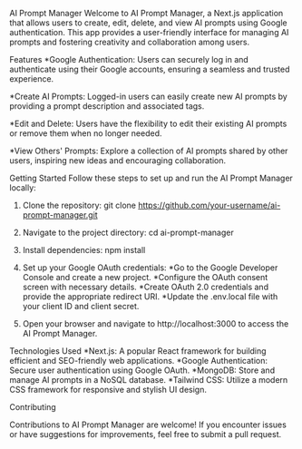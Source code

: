 AI Prompt Manager
Welcome to AI Prompt Manager, a Next.js application that allows users to create, edit, delete, and view AI prompts using Google authentication. This app provides a user-friendly interface for managing AI prompts and fostering creativity and collaboration among users.

Features
*Google Authentication: Users can securely log in and authenticate using their Google accounts, ensuring a seamless and trusted experience.

*Create AI Prompts: Logged-in users can easily create new AI prompts by providing a prompt description and associated tags.

*Edit and Delete: Users have the flexibility to edit their existing AI prompts or remove them when no longer needed.

*View Others' Prompts: Explore a collection of AI prompts shared by other users, inspiring new ideas and encouraging collaboration.

Getting Started
Follow these steps to set up and run the AI Prompt Manager locally:

1. Clone the repository:
git clone https://github.com/your-username/ai-prompt-manager.git

2. Navigate to the project directory:
cd ai-prompt-manager

3. Install dependencies:
npm install

4. Set up your Google OAuth credentials:
*Go to the Google Developer Console and create a new project.
*Configure the OAuth consent screen with necessary details.
*Create OAuth 2.0 credentials and provide the appropriate redirect URI.
*Update the .env.local file with your client ID and client secret.

6. Open your browser and navigate to http://localhost:3000 to access the AI Prompt Manager.

Technologies Used
*Next.js: A popular React framework for building efficient and SEO-friendly web applications.
*Google Authentication: Secure user authentication using Google OAuth.
*MongoDB: Store and manage AI prompts in a NoSQL database.
*Tailwind CSS: Utilize a modern CSS framework for responsive and stylish UI design.

Contributing

Contributions to AI Prompt Manager are welcome! If you encounter issues or have suggestions for improvements, feel free to submit a pull request.

